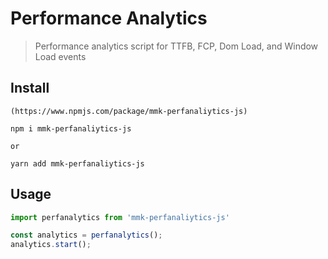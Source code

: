# Performance Analytics

> Performance analytics script for TTFB, FCP, Dom Load, and Window Load events

## Install

```
(https://www.npmjs.com/package/mmk-perfanaliytics-js)

npm i mmk-perfanaliytics-js

or

yarn add mmk-perfanaliytics-js
```

## Usage

```js
import perfanalytics from 'mmk-perfanaliytics-js'

const analytics = perfanalytics();
analytics.start();
```